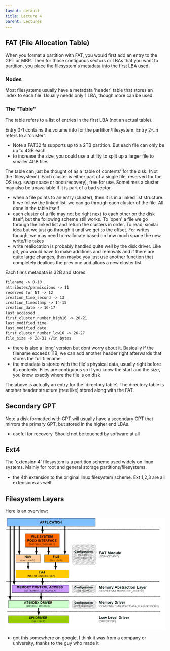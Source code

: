 ```yaml
---
layout: default
title: Lecture 4
parent: Lectures
---
```


## FAT (File Allocation Table)

When you format a partition with FAT, you would first add an entry to the GPT or MBR. Then for those contiguous sectors or LBAs that you want to partition, you place the filesystem's metadata into the first LBA used.

### Nodes

Most filesystems usually have a metadata 'header' table that stores an index to each file. Usually needs only 1 LBA, though more can be used.

### The "Table"

The table refers to a list of entries in the first LBA (not an actual table).

Entry 0-1 contains the volume info for the partition/filesystem. Entry 2-..n refers to a 'cluster'.

- Note a FAT32 fs supports up to a 2TB partition. But each file can only be up to 4GB each
- to increase the size, you could use a utility to split up a larger file to smaller 4GB files

The table can just be thought of as a 'table of contents' for the disk. (Not the 'filesystem'). Each cluster is either part of a single file, reserved for the OS (e.g. swap space or boot/recovery), free for use. Sometimes a cluster may also be unavailable if it is part of a bad sector.

- when a file points to an entry (cluster), then it is in a linked list structure. If we follow the linked list, we can go through each cluster of the file. All done in the table itself
- each cluster of a file may not be right next to each other on the disk itself, but the following scheme still works. To 'open' a file we go through the linked list and return the clusters in order. To read, similar idea but we just go through it until we get to the offset. For writes though, we may need to reallocate based on how much space the new write/file takes
- write reallocation is probably handled quite well by the disk driver. Like git, you would have to make additions and removals and if there are quite large changes, then maybe you just use another function that completely deallocs the prev one and allocs a new cluster list

Each file's metadata is 32B and stores:

```
filename -> 0-10
attributes/permissions -> 11
reserved for NT -> 12
creation_time_second -> 13
creation_timestamp -> 14-15
creation_date -> 16-17
last_accessed
first_cluster_number_high16 -> 20-21
last_modified_time
last_modified_date
first_cluster_number_low16 -> 26-27
file_size -> 28-31 //in bytes
```

- there is also a 'long' version but dont worry about it. Basically if the filename exceeds 11B, we can add another header right afterwards that stores the full filename
- the metadata is stored with the file's physical data, usually right before its contents. Files are contiguous so if you know the start and the size, you know exactly where the file is on disk

The above is actually an entry for the 'directory table'. The directory table is another header structure (tree like) stored along with the FAT.

## Secondary GPT

Note a disk formatted with GPT will usually have a secondary GPT that mirrors the primary GPT, but stored in the higher end LBAs.

- useful for recovery. Should not be touched by software at all

## Ext4

The 'extension 4' filesystem is a partition scheme used widely on linux systems. Mainly for root and general storage partitions/filesystems.

- the 4th extension to the original linux filesystem scheme. Ext 1,2,3 are all extensions as well

## Filesystem Layers

Here is an overview:

![](/assets/img/FS_Layers.gif)

- got this somewhere on google, I think it was from a company or university, thanks to the guy who made it
